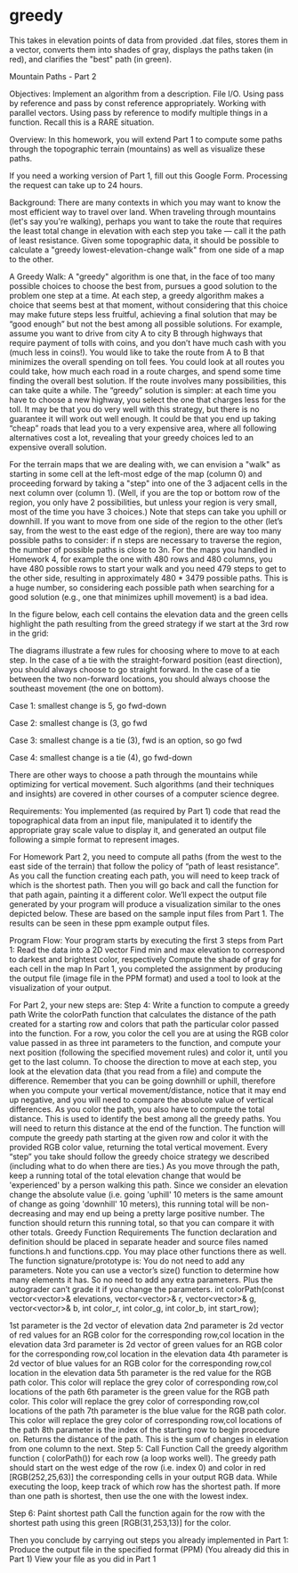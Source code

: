 # greedy
This takes in elevation points of data from provided .dat files, stores them in a vector, converts them into shades of gray, displays the paths taken (in red), and clarifies the "best" path (in green).

Mountain Paths - Part 2

Objectives: 
Implement an algorithm from a description.
File I/O.
Using pass by reference and pass by const reference appropriately.
Working with parallel vectors.
Using pass by reference to modify multiple things in a function. Recall this is a RARE situation.

Overview: 
In this homework, you will extend Part 1 to compute some paths through the topographic terrain (mountains) as well as visualize these paths.

If you need a working version of Part 1, fill out this Google Form. Processing the request can take up to 24 hours.

Background: 
There are many contexts in which you may want to know the most efficient way to travel over land. When traveling through mountains (let's say you're walking), perhaps you want to take the route that requires the least total change in elevation with each step you take — call it the path of least resistance. Given some topographic data, it should be possible to calculate a "greedy lowest-elevation-change walk" from one side of a map to the other.

A Greedy Walk: 
A "greedy" algorithm is one that, in the face of too many possible choices to choose the best from, pursues a good solution to the problem one step at a time. At each step, a greedy algorithm makes a choice that seems best at that moment, without considering that this choice may make future steps less fruitful, achieving a final solution that may be “good enough” but not the best among all possible solutions. For example, assume you want to drive from city A to city B through highways that require payment of tolls with coins, and you don’t have much cash with you (much less in coins!). You would like to take the route from A to B that minimizes the overall spending on toll fees. You could look at all routes you could take, how much each road in a route charges, and spend some time finding the overall best solution. If the route involves many possibilities, this can take quite a while. The “greedy” solution is simpler: at each time you have to choose a new highway, you select the one that charges less for the toll. It may be that you do very well with this strategy, but there is no guarantee it will work out well enough. It could be that you end up taking “cheap” roads that lead you to a very expensive area, where all following alternatives cost a lot, revealing that your greedy choices led to an expensive overall solution.

For the terrain maps that we are dealing with, we can envision a "walk" as starting in some cell at the left-most edge of the map (column 0) and proceeding forward by taking a "step" into one of the 3 adjacent cells in the next column over (column 1). (Well, if you are the top or bottom row of the region, you only have 2 possibilities, but unless your region is very small, most of the time you have 3 choices.) Note that steps can take you uphill or downhill. If you want to move from one side of the region to the other (let’s say, from the west to the east edge of the region), there are way too many possible paths to consider: if n steps are necessary to traverse the region, the number of possible paths is close to 3n. For the maps you handled in Homework 4, for example the one with 480 rows and 480 columns, you have 480 possible rows to start your walk and you need 479 steps to get to the other side, resulting in approximately 480 * 3479 possible paths. This is a huge number, so considering each possible path when searching for a good solution (e.g., one that minimizes uphill movement) is a bad idea.

In the figure below, each cell contains the elevation data and the green cells highlight the path resulting from the greed strategy if we start at the 3rd row in the grid:



The diagrams illustrate a few rules for choosing where to move to at each step. In the case of a tie with the straight-forward position (east direction), you should always choose to go straight forward. In the case of a tie between the two non-forward locations, you should always choose the southeast movement (the one on bottom).



Case 1: smallest change is 5, go fwd-down

Case 2: smallest change is (3, go fwd

Case 3: smallest change is a tie (3), fwd is an option, so go fwd

Case 4: smallest change is a tie (4), go fwd-down

There are other ways to choose a path through the mountains while optimizing for vertical movement. Such algorithms (and their techniques and insights) are covered in other courses of a computer science degree.

Requirements: 
You implemented (as required by Part 1) code that read the topographical data from an input file, manipulated it to identify the appropriate gray scale value to display it, and generated an output file following a simple format to represent images.

For Homework Part 2, you need to compute all paths (from the west to the east side of the terrain) that follow the policy of “path of least resistance”. As you call the function creating each path, you will need to keep track of which is the shortest path. Then you will go back and call the function for that path again, painting it a different color. We’ll expect the output file generated by your program will produce a visualization similar to the ones depicted below. These are based on the sample input files from Part 1. The results can be seen in these ppm example output files.









Program Flow: 
Your program starts by executing the first 3 steps from Part 1:
Read the data into a 2D vector
Find min and max elevation to correspond to darkest and brightest color, respectively
Compute the shade of gray for each cell in the map
In Part 1, you completed the assignment by producing the output file (image file in the PPM format) and used a tool to look at the visualization of your output.

For Part 2, your new steps are:
Step 4: Write a function to compute a greedy path
Write the colorPath function that calculates the distance of the path created for a starting row and colors that path the particular color passed into the function.
For a row, you color the cell you are at using the RGB color value passed in as three int parameters to the function, and compute your next position (following the specified movement rules) and color it, until you get to the last column. To choose the direction to move at each step, you look at the elevation data (that you read from a file) and compute the difference. Remember that you can be going downhill or uphill, therefore when you compute your vertical movement/distance, notice that it may end up negative, and you will need to compare the absolute value of vertical differences. As you color the path, you also have to compute the total distance. This is used to identify the best among all the greedy paths. You will need to return this distance at the end of the function.
The function will compute the greedy path starting at the given row and color it with the provided RGB color value, returning the total vertical movement. Every “step” you take should follow the greedy choice strategy we described (including what to do when there are ties.) As you move through the path, keep a running total of the total elevation change that would be 'experienced' by a person walking this path. Since we consider an elevation change the absolute value (i.e. going 'uphill' 10 meters is the same amount of change as going 'downhill' 10 meters), this running total will be non-decreasing and may end up being a pretty large positive number. The function should return this running total, so that you can compare it with other totals.
Greedy Function Requirements
The function declaration and definition should be placed in separate header and source files named functions.h and functions.cpp. You may place other functions there as well.
The function signature/prototype is:
You do not need to add any parameters. Note you can use a vector’s size() function to determine how many elements it has. So no need to add any extra parameters. Plus the autograder can’t grade it if you change the parameters.
int colorPath(const vector<vector<int>>& elevations, vector<vector<int>>& r, vector<vector<int>>& g, vector<vector<int>>& b, int color_r, int color_g,
int color_b, int start_row);

1st parameter is the 2d vector of elevation data
2nd parameter is 2d vector of red values for an RGB color for the corresponding row,col location in the elevation data
3rd parameter is 2d vector of green values for an RGB color for the corresponding row,col location in the elevation data
4th parameter is 2d vector of blue values for an RGB color for the corresponding row,col location in the elevation data
5th parameter is the red value for the RGB path color. This color will replace the grey color of corresponding row,col locations of the path
6th parameter is the green value for the RGB path color. This color will replace the grey color of corresponding row,col locations of the path
7th parameter is the blue value for the RGB path color. This color will replace the grey color of corresponding row,col locations of the path
8th parameter is the index of the starting row to begin procedure on.
Returns the distance of the path. This is the sum of changes in elevation from one column to the next.
Step 5: Call Function
Call the greedy algorithm function ( colorPath()) for each row (a loop works well). The greedy path should start on the west edge of the row (i.e. index 0) and color in  red [RGB(252,25,63)]  the corresponding cells in your output RGB data. While executing the loop, keep track of which row has the shortest path. If more than one path is shortest, then use the one with the lowest index.

Step 6: Paint shortest path
Call the function again for the row with the shortest path using this
 green [RGB(31,253,13)]  for the color.

Then you conclude by carrying out steps you already implemented
in Part 1:
Produce the output file in the specified format (PPM)
(You already did this in Part 1)
View your file as you did in Part 1
